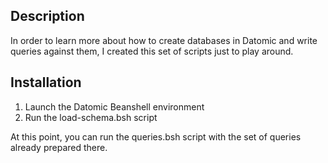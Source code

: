 ## Description

In order to learn more about how to create databases in Datomic and write queries against them,
I created this set of scripts just to play around.

## Installation

1. Launch the Datomic Beanshell environment
2. Run the load-schema.bsh script

At this point, you can run the queries.bsh script with the set of queries already prepared there.

